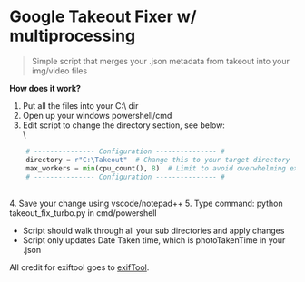 # Google Takeout Fixer w/ multiprocessing
> Simple script that merges your .json metadata from takeout into your img/video files

**How does it work?**
1. Put all the files into your C:\ dir
2. Open up your windows powershell/cmd
3. Edit script to change the directory section, see below:
\
\

```py
    # --------------- Configuration --------------- #
    directory = r"C:\Takeout"  # Change this to your target directory
    max_workers = min(cpu_count(), 8)  # Limit to avoid overwhelming exiftool
    # --------------- Configuration --------------- #
```
\
4. Save your change using vscode/notepad++
5. Type command: python takeout_fix_turbo.py in cmd/powershell  

- Script should walk through all your sub directories and apply changes
- Script only updates Date Taken time, which is photoTakenTime in your .json

All credit for exiftool goes to [exifTool]((https://exiftool.org/)).



